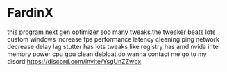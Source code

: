 # FardinX
this program next gen optimizer soo many tweaks.the tweaker beats lots custom windows increase fps performance latency cleaning ping network decrease delay lag stutter
has lots tweaks like registry has amd nvida intel memory power cpu gpu clean debloat
do wanna contact me go to my disord
https://discord.com/invite/YsgUnZZwbx
